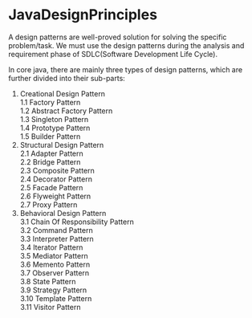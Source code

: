 # JavaDesignPrinciples

A design patterns are well-proved solution for solving the specific problem/task. We must use the design patterns during the analysis and requirement phase of SDLC(Software Development Life Cycle).

In core java, there are mainly three types of design patterns, which are further divided into their sub-parts:

1. Creational Design Pattern    
    1.1 Factory Pattern  
    1.2 Abstract Factory Pattern  
    1.3 Singleton Pattern  
    1.4 Prototype Pattern  
    1.5 Builder Pattern
2. Structural Design Pattern    
    2.1 Adapter Pattern    
    2.2 Bridge Pattern  
    2.3 Composite Pattern  
    2.4 Decorator Pattern    
    2.5 Facade Pattern    
    2.6 Flyweight Pattern    
    2.7 Proxy Pattern
3. Behavioral Design Pattern    
    3.1 Chain Of Responsibility Pattern    
    3.2 Command Pattern    
    3.3 Interpreter Pattern    
    3.4 Iterator Pattern    
    3.5 Mediator Pattern    
    3.6 Memento Pattern    
    3.7 Observer Pattern    
    3.8 State Pattern    
    3.9 Strategy Pattern    
    3.10 Template Pattern    
    3.11 Visitor Pattern
